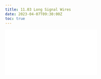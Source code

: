 ```yaml
---
title: 11.03 Long Signal Wires
date: 2023-04-07T09:30:00Z
toc: true
---
```


![Link to included file content](../../../../electronics/long-signal-wires.md)
